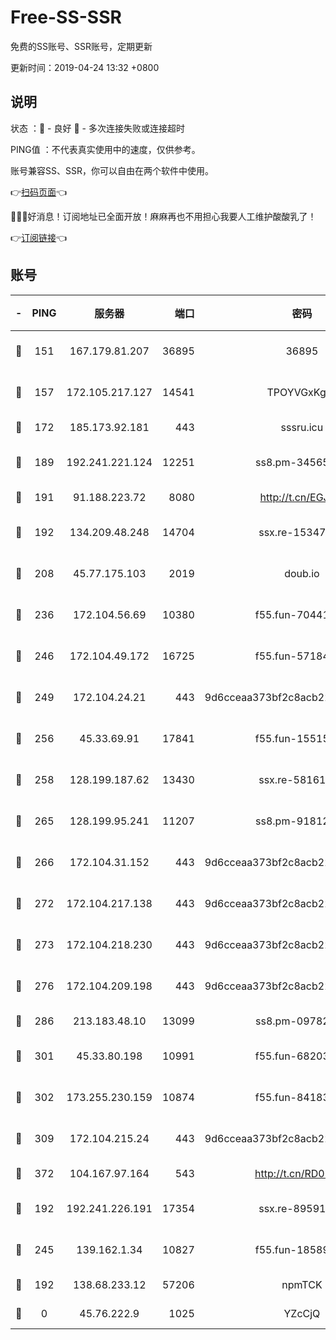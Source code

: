 # Free-SS-SSR

免费的SS账号、SSR账号，定期更新

更新时间：2019-04-24 13:32 +0800

## 说明

状态     ：🙂 - 良好 🙁 - 多次连接失败或连接超时

PING值   ：不代表真实使用中的速度，仅供参考。

账号兼容SS、SSR，你可以自由在两个软件中使用。

👉[扫码页面](https://liesauer.github.io/Free-SS-SSR/)👈

🎉🎉🎉好消息！订阅地址已全面开放！麻麻再也不用担心我要人工维护酸酸乳了！

👉[订阅链接](https://www.liesauer.net/yogurt/subscribe?ACCESS_TOKEN=DAYxR3mMaZAsaqUb)👈

## 账号

|-|PING|服务器|端口|密码|加密方式|区域|
|:----:|:----:|:-----:|-----:|:----:|:----:|:----:|
|🙂|151|167.179.81.207|36895|36895|aes-256-cfb|JP|
|🙂|157|172.105.217.127|14541|TPOYVGxKglpi|aes-256-cfb|JP|
|🙂|172|185.173.92.181|443|sssru.icu|rc4-md5|RU|
|🙂|189|192.241.221.124|12251|ss8.pm-34565272|aes-256-cfb|US|
|🙂|191|91.188.223.72|8080|http://t.cn/EGJIyrl|rc4-md5|RU|
|🙂|192|134.209.48.248|14704|ssx.re-15347823|aes-256-cfb|US|
|🙂|208|45.77.175.103|2019|doub.io|aes-128-ctr|SG|
|🙂|236|172.104.56.69|10380|f55.fun-70441815|aes-256-cfb|SG|
|🙂|246|172.104.49.172|16725|f55.fun-57184998|aes-256-cfb|SG|
|🙂|249|172.104.24.21|443|9d6cceaa373bf2c8acb22e60b6a58be6|aes-256-cfb|US|
|🙂|256|45.33.69.91|17841|f55.fun-15515168|aes-256-cfb|US|
|🙂|258|128.199.187.62|13430|ssx.re-58161768|aes-256-cfb|SG|
|🙂|265|128.199.95.241|11207|ss8.pm-91812416|aes-256-cfb|SG|
|🙂|266|172.104.31.152|443|9d6cceaa373bf2c8acb22e60b6a58be6|aes-256-cfb|US|
|🙂|272|172.104.217.138|443|9d6cceaa373bf2c8acb22e60b6a58be6|aes-256-cfb|US|
|🙂|273|172.104.218.230|443|9d6cceaa373bf2c8acb22e60b6a58be6|aes-256-cfb|US|
|🙂|276|172.104.209.198|443|9d6cceaa373bf2c8acb22e60b6a58be6|aes-256-cfb|US|
|🙂|286|213.183.48.10|13099|ss8.pm-09782866|rc4-md5|RU|
|🙂|301|45.33.80.198|10991|f55.fun-68203987|aes-256-cfb|US|
|🙂|302|173.255.230.159|10874|f55.fun-84183514|aes-256-cfb|US|
|🙂|309|172.104.215.24|443|9d6cceaa373bf2c8acb22e60b6a58be6|aes-256-cfb|US|
|🙂|372|104.167.97.164|543|http://t.cn/RD0D7sx|rc4-md5|CA|
|🙂|192|192.241.226.191|17354|ssx.re-89591313|aes-256-cfb|US|
|🙂|245|139.162.1.34|10827|f55.fun-18589749|aes-256-cfb|SG|
|🙁|192|138.68.233.12|57206|npmTCK|rc4-md5|US|
|🙁|0|45.76.222.9|1025|YZcCjQ|rc4-md5|JP|
